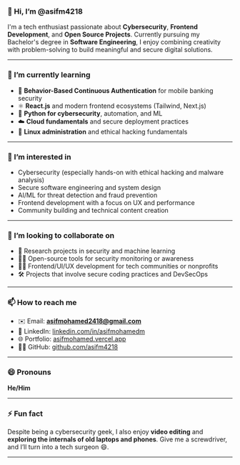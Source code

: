 ### 👋 Hi, I’m @asifm4218

I'm a tech enthusiast passionate about **Cybersecurity**, **Frontend Development**, and **Open Source Projects**. Currently pursuing my Bachelor's degree in **Software Engineering**, I enjoy combining creativity with problem-solving to build meaningful and secure digital solutions.

---

### 🌱 I’m currently learning

- 🔐 **Behavior-Based Continuous Authentication** for mobile banking security
- ⚛️ **React.js** and modern frontend ecosystems (Tailwind, Next.js)
- 🐍 **Python for cybersecurity**, automation, and ML
- ☁️ **Cloud fundamentals** and secure deployment practices
- 🐧 **Linux administration** and ethical hacking fundamentals

---

### 👀 I’m interested in

- Cybersecurity (especially hands-on with ethical hacking and malware analysis)
- Secure software engineering and system design
- AI/ML for threat detection and fraud prevention
- Frontend development with a focus on UX and performance
- Community building and technical content creation

---

### 💞️ I’m looking to collaborate on

- 🧪 Research projects in security and machine learning
- 👨‍💻 Open-source tools for security monitoring or awareness
- 🧑‍🎨 Frontend/UI/UX development for tech communities or nonprofits
- 🛠️ Projects that involve secure coding practices and DevSecOps

---

### 📫 How to reach me

- ✉️ Email: **asifmohamed2418@gmail.com**
- 💼 LinkedIn: [linkedin.com/in/asifmohamedm](https://linkedin.com/in/asifmohamedm)
- 🌐 Portfolio: [asifmohamed.vercel.app](https://asifmohamed.vercel.app)
- 🧑‍💻 GitHub: [github.com/asifm4218](https://github.com/asifm4218)

---

### 😄 Pronouns

**He/Him**

---

### ⚡ Fun fact

Despite being a cybersecurity geek, I also enjoy **video editing** and **exploring the internals of old laptops and phones**. Give me a screwdriver, and I’ll turn into a tech surgeon 😄.

---

<!---
asifm4218/asifm4218 is a ✨ special ✨ repository because its `README.md` (this file) appears on your GitHub profile.
You can click the Preview link to take a look at your changes.
--->
